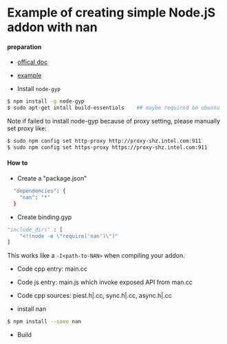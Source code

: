 Example of creating simple Node.jS addon with nan
=====================================================

#### preparation

- [offical doc](http://nodejs.org/api/addons.html)

- [example](http://code.tutsplus.com/tutorials/writing-nodejs-addons--cms-21771)

- Install `node-gyp`

``` bash
$ npm install -g node-gyp
$ sudo apt-get intall build-essentials    ## maybe required on ubuntu
```
Note if failed to install node-gyp because of proxy setting, please manually set proxy like:
``` bash
$ sudo npm config set http-proxy http://proxy-shz.intel.com:911
$ sudo npm config set https-proxy https://proxy-shz.intel.com:911
```

#### How to

- Create a "package.json"

``` bash
  "dependencies": {
    "nan": "*"
  }
```

- Create binding.gyp

``` python
"include_dirs" : [
    "<!(node -e \"require('nan')\")"
]
```

This works like a `-I<path-to-NAN>` when compiling your addon.

- Code cpp entry: main.cc

- Code js entry: main.js which invoke exposed API from man.cc

- Code cpp sources: piest.h|.cc, sync.h|.cc, async.h|.cc

- install nan

``` bash
$ npm install --save nan
```

- Build

```bash
```


